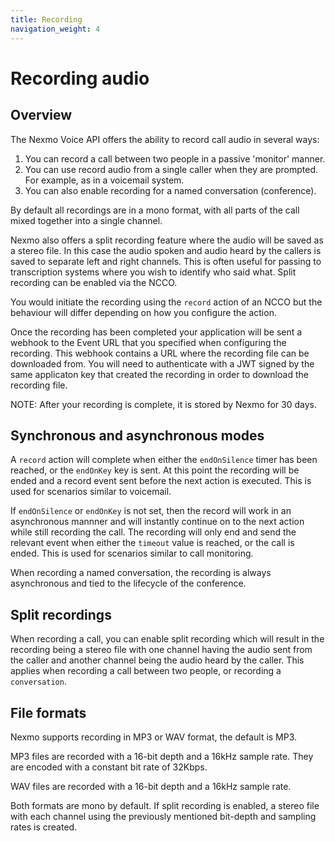 ```yaml
---
title: Recording
navigation_weight: 4
---
```


# Recording audio

## Overview

The Nexmo Voice API offers the ability to record call audio in several
ways:

1. You can record a call between two people in a passive 'monitor'
   manner.
2. You can use record audio from a single caller when they are
   prompted. For example, as in a voicemail system.
3. You can also enable recording for a named conversation
   (conference).

By default all recordings are in a mono format, with all parts of the
call mixed together into a single channel. 

Nexmo also offers a split recording feature where the audio will be
saved as a stereo file. In this case the audio spoken and audio heard
by the callers is saved to separate left and right channels. This is
often useful for passing to transcription systems where you wish to
identify who said what. Split recording can be enabled via the NCCO.

You would initiate the recording using the `record` action of an NCCO
but the behaviour will differ depending on how you configure the
action.

Once the recording has been completed your application will be sent a
webhook to the Event URL that you specified when configuring the
recording. This webhook contains a URL where the recording file can be
downloaded from. You will need to authenticate with a JWT signed by
the same applicaton key that created the recording in order to
download the recording file.

NOTE: After your recording is complete, it is stored by Nexmo for 30 days.


## Synchronous and asynchronous modes

A `record` action will complete when either the `endOnSilence` timer
has been reached, or the `endOnKey` key is sent. At this point the
recording will be ended and a record event sent before the next action
is executed. This is used for scenarios similar to voicemail.

If `endOnSilence` or `endOnKey` is not set, then the record will work
in an asynchronous mannner and will instantly continue on to the next
action while still recording the call. The recording will only end and
send the relevant event when either the `timeout` value is reached, or
the call is ended. This is used for scenarios similar to call
monitoring.

When recording a named conversation, the recording is always
asynchronous and tied to the lifecycle of the conference.

## Split recordings

When recording a call, you can enable split recording which will
result in the recording being a stereo file with one channel having
the audio sent from the caller and another channel being the audio
heard by the caller. This applies when recording a call between
two people, or recording a `conversation`.

## File formats

Nexmo supports recording in MP3 or WAV format, the default is MP3.

MP3 files are recorded with a 16-bit depth and a 16kHz sample rate.
They are encoded with a constant bit rate of 32Kbps. 

WAV files are recorded with a 16-bit depth and a 16kHz sample rate.

Both formats are mono by default. If split recording is enabled, a
stereo file with each channel using the previously mentioned bit-depth
and sampling rates is created.

